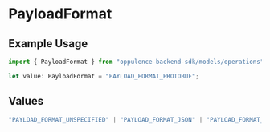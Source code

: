 # PayloadFormat

## Example Usage

```typescript
import { PayloadFormat } from "oppulence-backend-sdk/models/operations";

let value: PayloadFormat = "PAYLOAD_FORMAT_PROTOBUF";
```

## Values

```typescript
"PAYLOAD_FORMAT_UNSPECIFIED" | "PAYLOAD_FORMAT_JSON" | "PAYLOAD_FORMAT_XML" | "PAYLOAD_FORMAT_FORM_DATA" | "PAYLOAD_FORMAT_PROTOBUF" | "PAYLOAD_FORMAT_YAML"
```